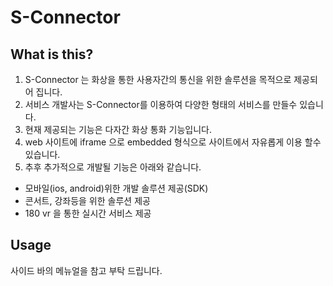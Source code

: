 # S-Connector

## What is this?

1. S-Connector 는 화상을 통한 사용자간의 통신을 위한 솔루션을 목적으로 제공되어 집니다.
2. 서비스 개발사는 S-Connector를 이용하여 다양한 형태의 서비스를 만들수 있습니다.
3. 현재 제공되는 기능은 다자간 화상 통화 기능입니다.
4. web 사이트에 iframe 으로 embedded 형식으로 사이트에서 자유롭게 이용 할수 있습니다.
5. 추후 추가적으로 개발될 기능은 아래와 같습니다.

- 모바일(ios, android)위한 개발 솔루션 제공(SDK)
- 콘서트, 강좌등을 위한 솔루션 제공
- 180 vr 을 통한 실시간 서비스 제공

## Usage

사이드 바의 메뉴얼을 참고 부탁 드립니다.
